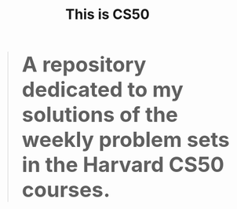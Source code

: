 <h1 align="center">This is CS50<h1>

<p align="center">

>
> ## A repository dedicated to my solutions of the weekly problem sets in the Harvard CS50 courses.
>

<p>
